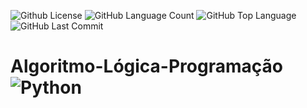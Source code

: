<img alt="Github License" src="https://img.shields.io/github/license/Riquecelo/Algoritmo-Logica-Programacao-Python-UFRA" /> <img alt="GitHub Language Count" src="https://img.shields.io/github/languages/count/Riquecelo/Algoritmo-Logica-Programacao-Python-UFRA" /> <img alt="GitHub Top Language" src="https://img.shields.io/github/languages/top/Riquecelo/Algoritmo-Logica-Programacao-Python-UFRA" /> <img alt="GitHub Last Commit" src="https://img.shields.io/github/last-commit/Riquecelo/Algoritmo-Logica-Programacao-Python-UFRA" />
# Algoritmo-Lógica-Programação ![Python](https://img.shields.io/badge/python-3670A0?style=for-the-badge&logo=python&logoColor=ffdd54)
